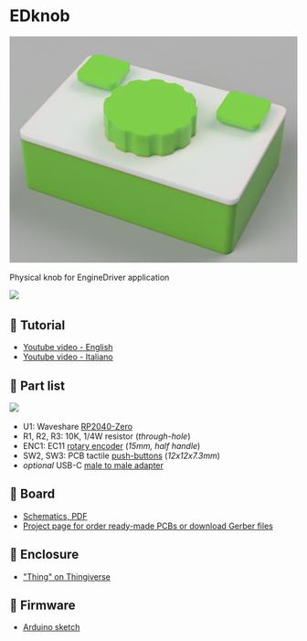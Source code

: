 # EDknob

![](https://github.com/lucadentella/EDknob/raw/main/images/cover.png)

Physical knob for EngineDriver application

![](https://img.shields.io/badge/license-CC--BY--NC--SA-green)

## :movie_camera: Tutorial
- [Youtube video - English](https://youtu.be/ck0IdwVWIIs)
- [Youtube video - Italiano](https://youtu.be/Wxny4k97sL8)

## :notebook: Part list
![](https://github.com/lucadentella/EDknob/raw/main/images/parts.png)
- U1: Waveshare [RP2040-Zero](https://www.waveshare.com/wiki/RP2040-Zero)
- R1, R2, R3: 10K, 1/4W resistor (*through-hole*)
- ENC1: EC11 [rotary encoder](https://www.aliexpress.com/item/1005005983134515.html) (*15mm, half handle*)
- SW2, SW3: PCB tactile [push-buttons](https://www.aliexpress.com/item/32912175986.html) (*12x12x7.3mm*)
- *optional* USB-C [male to male adapter](https://www.aliexpress.com/item/1005006744652991.html)

## :wrench: Board
- [Schematics, PDF](https://github.com/lucadentella/EDknob/raw/main/board/edknob.pdf)
- [Project page for order ready-made PCBs or download Gerber files](https://www.pcbway.com/project/shareproject/NFCMusicPlayer_7cb0c6f8.html)

## :gift: Enclosure
- ["Thing" on Thingiverse](https://www.thingiverse.com/thing:7028397)

## :floppy_disk: Firmware
 - [Arduino sketch](https://github.com/lucadentella/EDknob/tree/main/firmware/edknob)